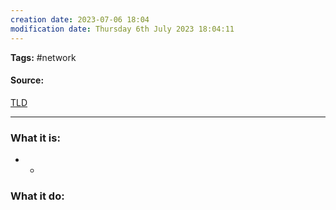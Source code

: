 ```yaml
---
creation date: 2023-07-06 18:04
modification date: Thursday 6th July 2023 18:04:11
---
```


**Tags:** #network 

#### Source:
[TLD](https://www.cloudflare.com/learning/dns/top-level-domain/)

--------------------------------------

### What it is:

* *

### What it do:

